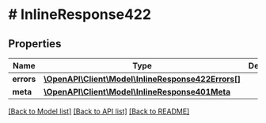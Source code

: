 # # InlineResponse422

## Properties

Name | Type | Description | Notes
------------ | ------------- | ------------- | -------------
**errors** | [**\OpenAPI\Client\Model\InlineResponse422Errors[]**](InlineResponse422Errors.md) |  | [optional]
**meta** | [**\OpenAPI\Client\Model\InlineResponse401Meta**](InlineResponse401Meta.md) |  | [optional]

[[Back to Model list]](../../README.md#models) [[Back to API list]](../../README.md#endpoints) [[Back to README]](../../README.md)
